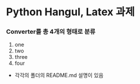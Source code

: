 # Python Hangul, Latex 과제
### Converter를 총 4개의 형태로 분류
1. one
2. two
3. three
4. four
- 각각의 폴더의 README.md 설명이 있음